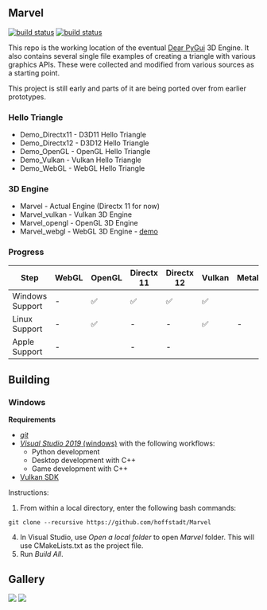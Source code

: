 ## Marvel

[![build status](https://github.com/hoffstadt/Marvel/workflows/Windows%20Builds/badge.svg?branch=master)](https://github.com/hoffstadt/Marvel/actions?workflow=Windows%20Builds)
[![build status](https://github.com/hoffstadt/Marvel/workflows/Linux%20Builds/badge.svg?branch=master)](https://github.com/hoffstadt/Marvel/actions?workflow=Linux%20Builds)

This repo is the working location of the eventual [Dear PyGui](https://github.com/hoffstadt/DearPyGui) 3D Engine. It also contains several single file examples of creating a triangle with various graphics APIs. These were collected and modified from various sources as a starting point.

This project is still early and parts of it are being ported over from earlier prototypes.

### Hello Triangle
* Demo_Directx11 - D3D11 Hello Triangle
* Demo_Directx12 - D3D12 Hello Triangle
* Demo_OpenGL - OpenGL Hello Triangle
* Demo_Vulkan - Vulkan Hello Triangle
* Demo_WebGL - WebGL Hello Triangle

### 3D Engine
* Marvel - Actual Engine (Directx 11 for now)
* Marvel_vulkan - Vulkan 3D Engine
* Marvel_opengl - OpenGL 3D Engine
* Marvel_webgl - WebGL 3D Engine - [demo](https://hoffstadt.github.io/Marvel/)

### Progress
| Step | WebGL | OpenGL | Directx 11 | Directx 12 | Vulkan | Metal |
|---------|-------|--------|------------|------------|--------|-------|
| Windows Support | - | ✅ | ✅  | ✅ | ✅ |
| Linux Support | - | ✅ | - | - | ✅ | - |
| Apple Support | - | | - | - |


## Building
### Windows
**Requirements**
- [_git_](https://git-scm.com/)
- [_Visual Studio 2019_ (windows)](https://visualstudio.microsoft.com/vs/) with the following workflows:
  * Python development
  * Desktop development with C++
  * Game development with C++
- [Vulkan SDK](https://vulkan.lunarg.com/)

Instructions:
1. From within a local directory, enter the following bash commands:
```
git clone --recursive https://github.com/hoffstadt/Marvel
```
4. In Visual Studio, use _Open a local folder_ to open _Marvel_ folder. This will use CMakeLists.txt as the project file.
5. Run _Build All_.

## Gallery
![](https://github.com/hoffstadt/DearPyGui/blob/assets/3d_demo_1.png)
![](https://github.com/hoffstadt/DearPyGui/blob/assets/3d_demo_2.png)
